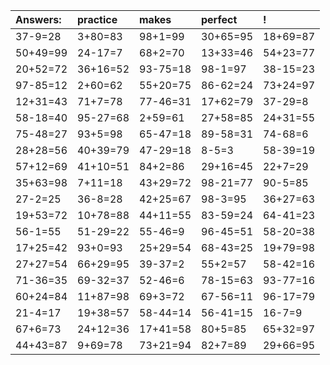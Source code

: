 | Answers: | practice | makes | perfect | ! |
| :--- | :--- | :--- | :--- | :--- |
| 37-9=28 | 3+80=83 | 98+1=99 | 30+65=95 | 18+69=87 | 
| 50+49=99 | 24-17=7 | 68+2=70 | 13+33=46 | 54+23=77 | 
| 20+52=72 | 36+16=52 | 93-75=18 | 98-1=97 | 38-15=23 | 
| 97-85=12 | 2+60=62 | 55+20=75 | 86-62=24 | 73+24=97 | 
| 12+31=43 | 71+7=78 | 77-46=31 | 17+62=79 | 37-29=8 | 
| 58-18=40 | 95-27=68 | 2+59=61 | 27+58=85 | 24+31=55 | 
| 75-48=27 | 93+5=98 | 65-47=18 | 89-58=31 | 74-68=6 | 
| 28+28=56 | 40+39=79 | 47-29=18 | 8-5=3 | 58-39=19 | 
| 57+12=69 | 41+10=51 | 84+2=86 | 29+16=45 | 22+7=29 | 
| 35+63=98 | 7+11=18 | 43+29=72 | 98-21=77 | 90-5=85 | 
| 27-2=25 | 36-8=28 | 42+25=67 | 98-3=95 | 36+27=63 | 
| 19+53=72 | 10+78=88 | 44+11=55 | 83-59=24 | 64-41=23 | 
| 56-1=55 | 51-29=22 | 55-46=9 | 96-45=51 | 58-20=38 | 
| 17+25=42 | 93+0=93 | 25+29=54 | 68-43=25 | 19+79=98 | 
| 27+27=54 | 66+29=95 | 39-37=2 | 55+2=57 | 58-42=16 | 
| 71-36=35 | 69-32=37 | 52-46=6 | 78-15=63 | 93-77=16 | 
| 60+24=84 | 11+87=98 | 69+3=72 | 67-56=11 | 96-17=79 | 
| 21-4=17 | 19+38=57 | 58-44=14 | 56-41=15 | 16-7=9 | 
| 67+6=73 | 24+12=36 | 17+41=58 | 80+5=85 | 65+32=97 | 
| 44+43=87 | 9+69=78 | 73+21=94 | 82+7=89 | 29+66=95 | 
